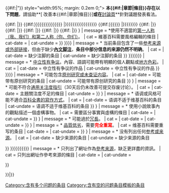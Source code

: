 {{\#if:|"}} style="width:95%; margin: 0.2em 0;"\> **本{{\#if:|章節|條目}}存在以下問題**，請協助**\[ 改善本{{\#if:|章節|條目}}\]**或在**[討論頁](https://zh.wikipedia.org/wiki/{{TALKPAGENAME}} "wikilink")**針對議題發表看法。

<div class="mw-collapsible-content" style="margin-top: 0.3em;">

<includeonly> {{\#if: |}} {{\#if:}}}}}}}}}}}}}}} |}}}}}}}}}}}}}}}}} {{\#if:}}}}}} |}}}}}}}} {{\#if: |}} {{\#if: |}} {{\#if: |}} {{\#if: |}} {{\#if: |}}       } | message = \*使用不適當的[第一人称（我、我们）和第二人称（你、你们）](../Page/人称.md "wikilink")。 | cat = 維基百科需要風格編輯的條目 | cat-date = | cat-undate = }} }}}} | message = \* 当前条目包含了一些[参考来源或](https://zh.wikipedia.org/wiki/Wikipedia:列明来源 "wikilink")[外部链接](https://zh.wikipedia.org/wiki/Wikipedia:外部链接 "wikilink")，但由于缺少[**內文脚注**](https://zh.wikipedia.org/wiki/Help:脚注 "wikilink")，**条目中部分信息的来源仍然不明确**。 | cat = | cat-date = 缺少注脚的条目 | cat-undate = 缺少注脚的条目 }} }}}}}}} | message = \* [中立性有争议](https://zh.wikipedia.org/wiki/Wikipedia:中立的观点 "wikilink")。內容、語調可能帶有明顯的個人觀點或[地方色彩](https://zh.wikipedia.org/wiki/Wikipedia:避免地域中心 "wikilink")。 | cat = | cat-date = 中立性有争议的作品 | cat-undate = 中立性有争议的作品 }} }}}} | message = \* 可能包含[原创研究或](https://zh.wikipedia.org/wiki/Wikipedia:非原创研究 "wikilink")[未查证内容](https://zh.wikipedia.org/wiki/Wikipedia:可供查證 "wikilink")。 | cat = | cat-date = 可能带有原创研究的条目 | cat-undate = 可能带有原创研究的条目 }}    } | message = \* 可能不符合[通用关注度指引](https://zh.wikipedia.org/wiki/Wikipedia:关注度 "wikilink")（30天后仍未改善可提交存废讨论）。 | cat = | cat-date = 主題關注度不足的條目 | cat-undate = }}  } | message = \* 语调或风格可能不適合[百科全書的寫作方式](https://zh.wikipedia.org/wiki/百科全書 "wikilink")。 | cat = | cat-date = 语调不适于维基百科的条目 | cat-undate = 语调不适于维基百科的条目 }}  } | message = \* 使用小說故事內的觀點描述一個虛構事物。 | cat = 需要區分事實與虛構的條目 | cat-date = | cat-undate = }}  } | message = \* 可能過於[冗長](https://zh.wikipedia.org/wiki/Wikipedia:条目的大小 "wikilink")。 | cat = | cat-date = | cat-undate = }}    } | message = \* [品質低劣](https://zh.wikipedia.org/wiki/維基百科:更優秀條目寫作指南 "wikilink")，需要<span style="color: red;">**完全重寫**</span>。 | cat = 维基百科需要重写的条目 | cat-date = | cat-undate = }}          } | message = \* 没有列出任何[参考或来源](https://zh.wikipedia.org/wiki/Wikipedia:列明来源 "wikilink")。 | cat = | cat-date = 缺少来源的条目 | cat-undate = 缺少来源的条目

}}    }}}}}}}}}} | message = \* 只列出了網址作為[參考来源](https://zh.wikipedia.org/wiki/Wikipedia:列明来源 "wikilink")，缺乏更詳盡的資訊。 | cat = 只列出網址作參考來源的條目 | cat-date = | cat-undate =

}}

</div>

</div>

</includeonly> }}<includeonly></includeonly>|<includeonly></includeonly>}}<noinclude> </noinclude>

[Category:含有多个问题的条目](https://zh.wikipedia.org/wiki/Category:含有多个问题的条目 "wikilink") [Category:含有空的问题条目模板的条目](https://zh.wikipedia.org/wiki/Category:含有空的问题条目模板的条目 "wikilink")